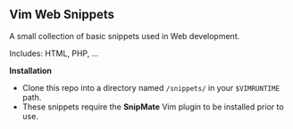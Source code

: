 ## Vim Web Snippets

A small collection of basic snippets used in Web development.

Includes: HTML, PHP, ...

**Installation**
* Clone this repo into a directory named `/snippets/` in your `$VIMRUNTIME` path.
* These snippets require the **SnipMate** Vim plugin to be installed prior to use.

